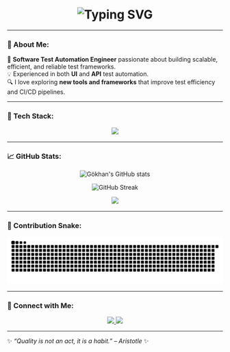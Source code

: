 <!-- Gökhan YAMAN - GitHub Profile README -->

<h1 align="center">
  <img src="https://readme-typing-svg.herokuapp.com?font=Fira+Code&weight=600&size=28&duration=6500&pause=1200&color=00FFFF&center=true&vCenter=true&width=900&height=70&lines=👋+Hi!+I'm+Gökhan+YAMAN;💻+Software+Test+Automation+Engineer;🚀+Selenium+|+Appium+|+Postman;🌐+Java+|+WebdriverIO+|+TypeScript;✨+Quality+is+not+an+act,+it+is+a+habit." alt="Typing SVG" />
</h1>



---

### 💫 About Me:
🎯 **Software Test Automation Engineer** passionate about building scalable, efficient, and reliable test frameworks.  
💡 Experienced in both **UI** and **API** test automation.  
🔍 I love exploring **new tools and frameworks** that improve test efficiency and CI/CD pipelines.

---

### 🧠 Tech Stack:
<p align="center">
  <img src="https://skillicons.dev/icons?i=java,js,ts,selenium,appium,postman,jenkins,webdriverio,mocha,cucumber,testng,junit,git,github,vscode" />
</p>

---

### 📈 GitHub Stats:
<p align="center">
  <img src="https://github-readme-stats.vercel.app/api?username=gokhanyaman&show_icons=true&theme=radical" alt="Gökhan's GitHub stats" />
</p>

<p align="center">
  <img src="https://github-readme-streak-stats.herokuapp.com?user=gokhanyaman&theme=radical" alt="GitHub Streak" />
</p>

<p align="center">
  <img src="https://github-readme-stats.vercel.app/api/top-langs/?username=gokhanyaman&layout=compact&theme=radical" />
</p>

---

### 🐍 Contribution Snake:
<p align="center">
  <img src="https://raw.githubusercontent.com/yamangokhan/yamangokhan/output/snake.svg" alt="Snake animation" />
</p>

---

### 🔗 Connect with Me:
<p align="center">
  <a href="https://www.linkedin.com/in/gokhanyaman" target="_blank">
    <img src="https://img.shields.io/badge/LinkedIn-0A66C2?style=for-the-badge&logo=linkedin&logoColor=white"/>
  </a>
  <a href="mailto:gokhanyaman@example.com">
    <img src="https://img.shields.io/badge/Email-D14836?style=for-the-badge&logo=gmail&logoColor=white"/>
  </a>
</p>

---

✨ *“Quality is not an act, it is a habit.” – Aristotle* ✨
